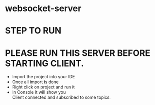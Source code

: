 # websocket-server


# STEP TO RUN

# PLEASE RUN THIS SERVER BEFORE STARTING CLIENT.

  - Import the project into your IDE
  - Once all import is done
  - Right click on project and run it
  - In Console It will show you  
      Client connected and subscribed to some topics.
      
      
